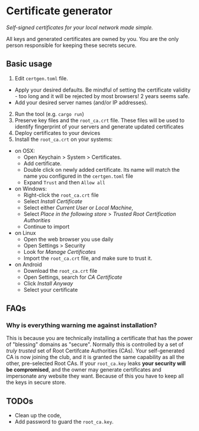 # Certificate generator

_Self-signed certificates for your local network made simple._

All keys and generated certificates are owned by you. You are the only person responsible for keeping these secrets secure.

## Basic usage

1. Edit `certgen.toml` file.
  * Apply your desired defaults. Be mindful of setting the certificate validity - too long and it will be rejected by most browsers! 2 years seems safe.
  * Add your desired server names (and/or IP addresses).
2. Run the tool (e.g. `cargo run`)
3. Preserve key files and the `root_ca.crt` file. These files will be used to identify fingerprint of your servers and generate updated certificates
4. Deploy certificates to your devices
5. Install the `root_ca.crt` on your systems:
  * on OSX: 
    * Open Keychain > System > Certificates. 
    * Add certificate.
    * Double click on newly added certificate. Its name will match the name you configured in the `certgen.toml` file
    * Expand `Trust` and then `Allow all`
  * on Windows:
    * Right-click the `root_ca.crt` file
    * Select _Install Certificate_
    * Select either _Current User_ or _Local Machine_,
    * Select _Place in the following store_ > _Trusted Root Certification Authorities_
    * Continue to import
  * on Linux
    * Open the web browser you use daily
    * Open Settings > Security
    * Look for _Manage Certificates_
    * Import the `root_ca.crt` file, and make sure to trust it.
  * on Android
    * Download the `root_ca.crt` file
    * Open Settings, search for _CA Certificate_
    * Click _Install Anyway_
    * Select your certificate

## FAQs

### Why is everything warning me against installation?

This is because you are technically installing a certificate that has the power of "blessing" domains as "secure". Normally this is controlled by a set of _truly trusted_ set of Root Certifcate Authorities (CAs). Your self-generated CA is now joining the club, and it is granted the same capability as all the other, pre-selected Root CAs. If your `root_ca.key` leaks **your security will be compromised**, and the owner may generate certificates and impersonate any website they want. Because of this you have to keep all the keys in secure store.


## TODOs

* Clean up the code,
* Add password to guard the `root_ca.key`.